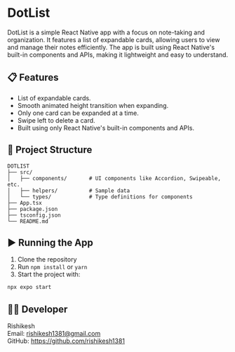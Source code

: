 # DotList

DotList is a simple React Native app with a focus on note-taking and organization. It features a list of expandable cards, allowing users to view and manage their notes efficiently. The app is built using React Native's built-in components and APIs, making it lightweight and easy to understand.

## 📋 Features

- List of expandable cards.
- Smooth animated height transition when expanding.
- Only one card can be expanded at a time.
- Swipe left to delete a card.
- Built using only React Native's built-in components and APIs.

## 📁 Project Structure

```
DOTLIST
├── src/
│   ├── components/       # UI components like Accordion, Swipeable, etc.
│   ├── helpers/          # Sample data
│   └── types/            # Type definitions for components
├── App.tsx
├── package.json
├── tsconfig.json
└── README.md
```

## ▶️ Running the App

1. Clone the repository
2. Run `npm install` or `yarn`
3. Start the project with:

```bash
npx expo start
```

## 🧑‍💻 Developer

Rishikesh  
Email: rishikesh1381@gmail.com  
GitHub: https://github.com/rishikesh1381
